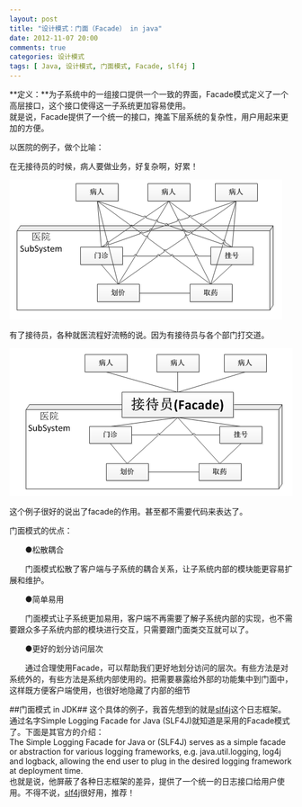 ```yaml
---
layout: post
title: "设计模式：门面（Facade） in java"
date: 2012-11-07 20:00
comments: true
categories: 设计模式
tags: [ Java, 设计模式, 门面模式, Facade, slf4j ]
---
```

**定义：**为子系统中的一组接口提供一个一致的界面，Facade模式定义了一个高层接口，这个接口使得这一子系统更加容易使用。   
就是说，Facade提供了一个统一的接口，掩盖下层系统的复杂性，用户用起来更加的方便。

以医院的例子，做个比喻：  
<!--more-->  
 
在无接待员的时候，病人要做业务，好复杂啊，好累！

![无接待员](/images/blog/facade-hospital1.png)

有了接待员，各种就医流程好流畅的说。因为有接待员与各个部门打交道。

![有接待员](/images/blog/facade-hospital2.png)  

这个例子很好的说出了facade的作用。甚至都不需要代码来表达了。

门面模式的优点：

　　●松散耦合

　　门面模式松散了客户端与子系统的耦合关系，让子系统内部的模块能更容易扩展和维护。

　　●简单易用

　　门面模式让子系统更加易用，客户端不再需要了解子系统内部的实现，也不需要跟众多子系统内部的模块进行交互，只需要跟门面类交互就可以了。

　　●更好的划分访问层次

　　通过合理使用Facade，可以帮助我们更好地划分访问的层次。有些方法是对系统外的，有些方法是系统内部使用的。把需要暴露给外部的功能集中到门面中，这样既方便客户端使用，也很好地隐藏了内部的细节    

##门面模式 in JDK##
这个具体的例子，我首先想到的就是[slf4j](http://www.slf4j.org/)这个日志框架。通过名字Simple Logging Facade for Java (SLF4J)就知道是采用的Facade模式了。下面是其官方的介绍：   
The Simple Logging Facade for Java or (SLF4J) serves as a simple facade or abstraction for various logging frameworks, e.g. java.util.logging, log4j and logback, allowing the end user to plug in the desired logging framework at deployment time.   
也就是说，他屏蔽了各种日志框架的差异，提供了一个统一的日志接口给用户使用。不得不说，[slf4j](http://www.slf4j.org/)很好用，推荐！

